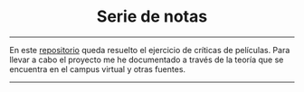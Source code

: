 <h1 align="center">Serie de notas</h1>

---
En este [repositorio](https://github.com/jmedina28/CriticasPeliculas) queda resuelto el ejercicio de críticas de películas. Para llevar a cabo el proyecto me he documentado a través de la teoría que se encuentra en el campus virtual y otras fuentes.
***
